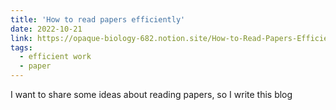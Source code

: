 ```yaml
---
title: 'How to read papers efficiently'
date: 2022-10-21
link: https://opaque-biology-682.notion.site/How-to-Read-Papers-Efficiently-bb140adff6804b9185df593dc7f3d428
tags:
  - efficient work
  - paper
---
```


I want to share some ideas about reading papers, so I write this blog
